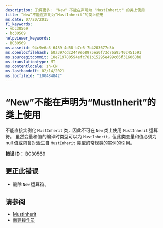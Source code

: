 ```yaml
---
description: 了解更多： "New" 不能在声明为 "MustInherit" 的类上使用
title: “New”不能在声明为“MustInherit”的类上使用
ms.date: 07/20/2015
f1_keywords:
- vbc30569
- bc30569
helpviewer_keywords:
- BC30569
ms.assetid: 94c9e6a3-6489-4d58-b7e5-7b4203677e3b
ms.openlocfilehash: b0a397cdc2449e58975ea0f73d76a9540c451591
ms.sourcegitcommit: 10e719780594efc781b15295e499c66f316068b8
ms.translationtype: MT
ms.contentlocale: zh-CN
ms.lasthandoff: 02/14/2021
ms.locfileid: "100484842"
---
```

# <a name="new-cannot-be-used-on-a-class-that-is-declared-mustinherit"></a>“New”不能在声明为“MustInherit”的类上使用

不能直接实例化 `MustInherit` 类，因此不可在 `New` 类上使用 `MustInherit` 运算符。 虽然变量和值的编译时类型可以为 `MustInherit`，但此类变量和值必须为 null 值或包含对派生自 `MustInherit` 类型的常规类的实例的引用。  
  
 **错误 ID：** BC30569  
  
## <a name="to-correct-this-error"></a>更正此错误  
  
- 删除 `New` 运算符。  
  
## <a name="see-also"></a>请参阅

- [MustInherit](../language-reference/modifiers/mustinherit.md)
- [新建操作员](../language-reference/operators/new-operator.md)
